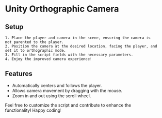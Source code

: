 # Unity Orthographic Camera

## **Setup**
    1. Place the player and camera in the scene, ensuring the camera is not parented to the player.
    2. Position the camera at the desired location, facing the player, and set it to orthographic mode.
    3. Fill in the script fields with the necessary parameters.
    4. Enjoy the improved camera experience!

## **Features**
  - Automatically centers and follows the player.
  - Allows camera movement by dragging with the mouse.
  - Zoom in and out using the scroll wheel.

Feel free to customize the script and contribute to enhance the functionality! Happy coding!
